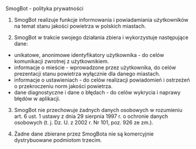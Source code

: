 SmogBot - polityka prywatności

1. SmogBot realizuje funkcje informowania i powiadamiania użytkowników na temat stanu jakości powietrza w polskich miastach.

2. SmogBot w trakcie swojego działania zbiera i wykorzystuje następujące dane:
 - unikatowe, anonimowe identyfikatory użytkownika - do celów komunikacji zwrotnej z użytkownikiem.
 - informacje o mieście - wprowadzone przez użytkownika, do celów prezentacji stanu powietrza wyłącznie dla danego miastach.
 - informacje o ustawieniach - do celów realizacji powiadomień i ostrzeżeń o przekroczeniu norm jakości powietrza.
 - dane diagnostyczne i dane o błędach - do celów wykrycia i naprawy błędów w aplikacji.

3. SmogBot nie przechowuje żadnych danych osobowych w rozumieniu art. 6 ust. 1 ustawy z dnia 29 sierpnia 1997 r. o ochronie danych osobowych (t. j. Dz. U. z 2002 r. Nr 101, poz. 926 ze zm.).

4. Żadne dane zbierane przez SmogBota nie są komercyjnie dystrybuowane podmiotom trzecim.